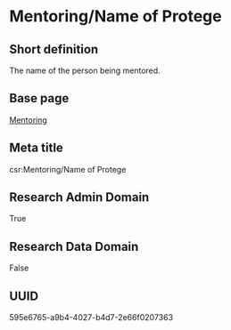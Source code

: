 # Mentoring/Name of Protege
## Short definition
The name of the person being mentored.
## Base page
[Mentoring](https://github.com/EuroCRIS/CASRAI-Dictionairies/blob/main/Objects/Mentoring.md)
## Meta title
csr:Mentoring/Name of Protege
## Research Admin Domain
True
## Research Data Domain
False
## UUID
595e6765-a9b4-4027-b4d7-2e66f0207363
